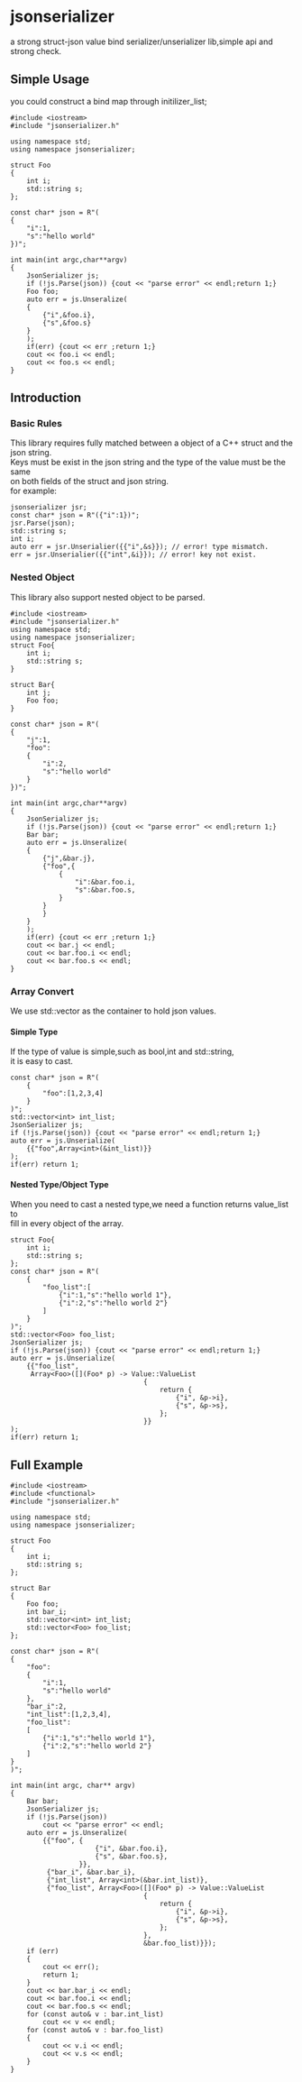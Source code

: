 # jsonserializer
a strong struct-json value bind serializer/unserializer lib,simple api and strong check.

## Simple Usage
you could construct a bind map through initilizer_list;
```
#include <iostream>
#include "jsonserializer.h"

using namespace std;
using namespace jsonserializer;

struct Foo
{
    int i;
    std::string s;
};

const char* json = R"(
{
    "i":1,
    "s":"hello world"
})";

int main(int argc,char**argv)
{
    JsonSerializer js;
    if (!js.Parse(json)) {cout << "parse error" << endl;return 1;}
    Foo foo;
    auto err = js.Unseralize(
    {
        {"i",&foo.i},
        {"s",&foo.s}
    }
    );
    if(err) {cout << err ;return 1;}
    cout << foo.i << endl;
    cout << foo.s << endl;
}
```
## Introduction

### Basic Rules
This library requires fully matched between a object of a C++ struct and the json string.  
Keys must be exist in the json string and the type of the value must be the same  
on both fields of the struct and json string.  
for example:
```
jsonserializer jsr;
const char* json = R"({"i":1})";
jsr.Parse(json);
std::string s;
int i;
auto err = jsr.Unserialier({{"i",&s}}); // error! type mismatch.
err = jsr.Unserialier({{"int",&i}}); // error! key not exist.
```


### Nested Object
This library also support nested object to be parsed.
```
#include <iostream>
#include "jsonserializer.h"
using namespace std;
using namespace jsonserializer;
struct Foo{
    int i;
    std::string s;
}

struct Bar{
    int j;
    Foo foo;
}

const char* json = R"(
{
    "j":1,
    "foo":
    {
        "i":2,
        "s":"hello world"
    }
})";

int main(int argc,char**argv)
{
    JsonSerializer js;
    if (!js.Parse(json)) {cout << "parse error" << endl;return 1;}
    Bar bar;
    auto err = js.Unseralize(
    {
        {"j",&bar.j},
        {"foo",{
            {
                "i":&bar.foo.i,
                "s":&bar.foo.s,
            }
        }
        }
    }
    );
    if(err) {cout << err ;return 1;}
    cout << bar.j << endl;
    cout << bar.foo.i << endl;
    cout << bar.foo.s << endl;
}
```


### Array Convert
We use std::vector as the container to hold json values.  

#### Simple Type
If the type of value is simple,such as bool,int and std::string,  
it is easy to cast.  
```
const char* json = R"(
    {
        "foo":[1,2,3,4]
    }
)";
std::vector<int> int_list;
JsonSerializer js;
if (!js.Parse(json)) {cout << "parse error" << endl;return 1;}
auto err = js.Unserialize(
    {{"foo",Array<int>(&int_list)}}
);
if(err) return 1;
```

#### Nested Type/Object Type
When you need to cast a nested type,we need a function returns value_list to  
fill in every object of the array.  
```
struct Foo{
    int i;
    std::string s;
};
const char* json = R"(
    {
        "foo_list":[
            {"i":1,"s":"hello world 1"},
            {"i":2,"s":"hello world 2"}
        ]
    }
)";
std::vector<Foo> foo_list;
JsonSerializer js;
if (!js.Parse(json)) {cout << "parse error" << endl;return 1;}
auto err = js.Unserialize(
    {{"foo_list",
     Array<Foo>([](Foo* p) -> Value::ValueList
                                 {
                                     return {
                                         {"i", &p->i},
                                         {"s", &p->s},
                                     };
                                 }}
);
if(err) return 1;
```

## Full Example
```
#include <iostream>
#include <functional>
#include "jsonserializer.h"

using namespace std;
using namespace jsonserializer;

struct Foo
{
    int i;
    std::string s;
};

struct Bar
{
    Foo foo;
    int bar_i;
    std::vector<int> int_list;
    std::vector<Foo> foo_list;
};

const char* json = R"(
{
    "foo":
    {
        "i":1,
        "s":"hello world"
    },
    "bar_i":2,
    "int_list":[1,2,3,4],
    "foo_list":
    [
        {"i":1,"s":"hello world 1"},
        {"i":2,"s":"hello world 2"}
    ]
}
)";

int main(int argc, char** argv)
{
    Bar bar;
    JsonSerializer js;
    if (!js.Parse(json))
        cout << "parse error" << endl;
    auto err = js.Unseralize(
        {{"foo", {
                     {"i", &bar.foo.i},
                     {"s", &bar.foo.s},
                 }},
         {"bar_i", &bar.bar_i},
         {"int_list", Array<int>(&bar.int_list)},
         {"foo_list", Array<Foo>([](Foo* p) -> Value::ValueList
                                 {
                                     return {
                                         {"i", &p->i},
                                         {"s", &p->s},
                                     };
                                 },
                                 &bar.foo_list)}});
    if (err)
    {
        cout << err();
        return 1;
    }
    cout << bar.bar_i << endl;
    cout << bar.foo.i << endl;
    cout << bar.foo.s << endl;
    for (const auto& v : bar.int_list)
        cout << v << endl;
    for (const auto& v : bar.foo_list)
    {
        cout << v.i << endl;
        cout << v.s << endl;
    }
}
```